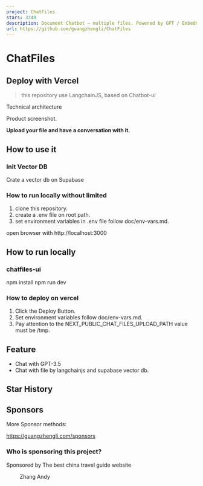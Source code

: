 ```yaml
---
project: ChatFiles
stars: 3349
description: Document Chatbot — multiple files. Powered by GPT / Embedding.
url: https://github.com/guangzhengli/ChatFiles
---
```


ChatFiles
=========

Deploy with Vercel
------------------

> this repository use LangchainJS, based on Chatbot-ui

Technical architecture

Product screenshot.

**Upload your file and have a conversation with it.**

How to use it
-------------

### Init Vector DB

Crate a vector db on Supabase

### How to run locally without limited

1.  clone this repository.
2.  create a .env file on root path.
3.  set environment variables in .env file follow doc/env-vars.md.

open browser with http://localhost:3000

How to run locally
------------------

### chatfiles-ui

npm install
npm run dev

### How to deploy on vercel

1.  Click the Deploy Button.
2.  Set environment variables follow doc/env-vars.md.
3.  Pay attention to the NEXT\_PUBLIC\_CHAT\_FILES\_UPLOAD\_PATH value must be /tmp.

Feature
-------

-   Chat with GPT-3.5
-   Chat with file by langchainjs and supabase vector db.

Star History
------------

Sponsors
--------

More Sponsor methods:

https://guangzhengli.com/sponsors

### Who is sponsoring this project?

Sponsored by The best china travel guide website

         Zhang Andy
